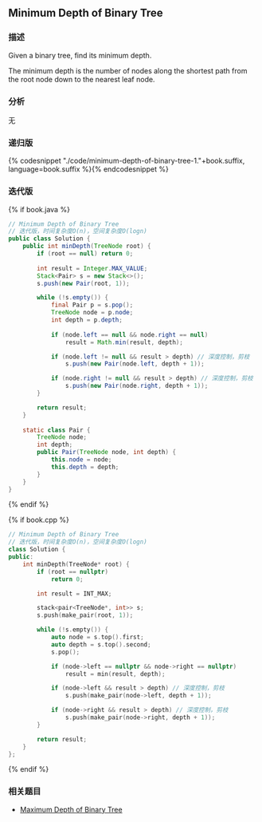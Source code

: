 ## Minimum Depth of Binary Tree


### 描述

Given a binary tree, find its minimum depth.

The minimum depth is the number of nodes along the shortest path from the root node down to the nearest leaf node.


### 分析

无


### 递归版

{% codesnippet "./code/minimum-depth-of-binary-tree-1."+book.suffix, language=book.suffix %}{% endcodesnippet %}


### 迭代版

{% if book.java %}
```java
// Minimum Depth of Binary Tree
// 迭代版，时间复杂度O(n)，空间复杂度O(logn)
public class Solution {
    public int minDepth(TreeNode root) {
        if (root == null) return 0;
        
        int result = Integer.MAX_VALUE;
        Stack<Pair> s = new Stack<>();
        s.push(new Pair(root, 1));

        while (!s.empty()) {
            final Pair p = s.pop();
            TreeNode node = p.node;
            int depth = p.depth;
            
            if (node.left == null && node.right == null)
                result = Math.min(result, depth);

            if (node.left != null && result > depth) // 深度控制，剪枝
                s.push(new Pair(node.left, depth + 1));

            if (node.right != null && result > depth) // 深度控制，剪枝
                s.push(new Pair(node.right, depth + 1));
        }

        return result;
    }
    
    static class Pair {
        TreeNode node;
        int depth;
        public Pair(TreeNode node, int depth) {
            this.node = node;
            this.depth = depth;
        }
    }
}
```
{% endif %}

{% if book.cpp %}
```cpp
// Minimum Depth of Binary Tree
// 迭代版，时间复杂度O(n)，空间复杂度O(logn)
class Solution {
public:
    int minDepth(TreeNode* root) {
        if (root == nullptr)
            return 0;

        int result = INT_MAX;

        stack<pair<TreeNode*, int>> s;
        s.push(make_pair(root, 1));

        while (!s.empty()) {
            auto node = s.top().first;
            auto depth = s.top().second;
            s.pop();

            if (node->left == nullptr && node->right == nullptr)
                result = min(result, depth);

            if (node->left && result > depth) // 深度控制，剪枝
                s.push(make_pair(node->left, depth + 1));

            if (node->right && result > depth) // 深度控制，剪枝
                s.push(make_pair(node->right, depth + 1));
        }

        return result;
    }
};
```
{% endif %}


### 相关题目


* [Maximum Depth of Binary Tree](maximum-depth-of-binary-tree.md)
